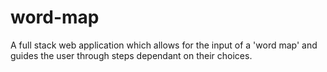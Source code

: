 # word-map
A full stack web application which allows for the input of a 'word map' and guides the user through steps dependant on their choices.

